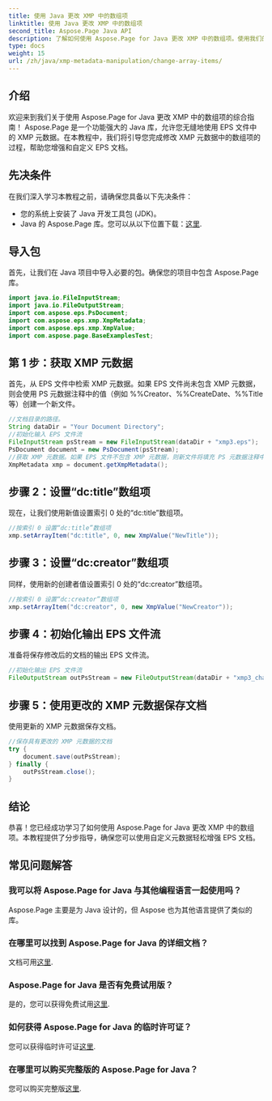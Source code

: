 ```yaml
---
title: 使用 Java 更改 XMP 中的数组项
linktitle: 使用 Java 更改 XMP 中的数组项
second_title: Aspose.Page Java API
description: 了解如何使用 Aspose.Page for Java 更改 XMP 中的数组项。使用我们的分步指南轻松修改元数据。立即增强您的 EPS 文档！
type: docs
weight: 15
url: /zh/java/xmp-metadata-manipulation/change-array-items/
---
```

## 介绍
欢迎来到我们关于使用 Aspose.Page for Java 更改 XMP 中的数组项的综合指南！ Aspose.Page 是一个功能强大的 Java 库，允许您无缝地使用 EPS 文件中的 XMP 元数据。在本教程中，我们将引导您完成修改 XMP 元数据中的数组项的过程，帮助您增强和自定义 EPS 文档。
## 先决条件
在我们深入学习本教程之前，请确保您具备以下先决条件：
- 您的系统上安装了 Java 开发工具包 (JDK)。
-  Java 的 Aspose.Page 库。您可以从以下位置下载：[这里](https://releases.aspose.com/page/java/).
## 导入包
首先，让我们在 Java 项目中导入必要的包。确保您的项目中包含 Aspose.Page 库。
```java
import java.io.FileInputStream;
import java.io.FileOutputStream;
import com.aspose.eps.PsDocument;
import com.aspose.eps.xmp.XmpMetadata;
import com.aspose.eps.xmp.XmpValue;
import com.aspose.page.BaseExamplesTest;

```
## 第 1 步：获取 XMP 元数据
首先，从 EPS 文件中检索 XMP 元数据。如果 EPS 文件尚未包含 XMP 元数据，则会使用 PS 元数据注释中的值（例如 %%Creator、%%CreateDate、%%Title 等）创建一个新文件。
```java
//文档目录的路径。
String dataDir = "Your Document Directory";
//初始化输入 EPS 文件流
FileInputStream psStream = new FileInputStream(dataDir + "xmp3.eps");
PsDocument document = new PsDocument(psStream);
//获取 XMP 元数据。如果 EPS 文件不包含 XMP 元数据，则新文件将填充 PS 元数据注释中的值。
XmpMetadata xmp = document.getXmpMetadata();
```
## 步骤 2：设置“dc:title”数组项
现在，让我们使用新值设置索引 0 处的“dc:title”数组项。
```java
//按索引 0 设置“dc:title”数组项
xmp.setArrayItem("dc:title", 0, new XmpValue("NewTitle"));
```
## 步骤 3：设置“dc:creator”数组项
同样，使用新的创建者值设置索引 0 处的“dc:creator”数组项。
```java
//按索引 0 设置“dc:creator”数组项
xmp.setArrayItem("dc:creator", 0, new XmpValue("NewCreator"));
```
## 步骤 4：初始化输出 EPS 文件流
准备将保存修改后的文档的输出 EPS 文件流。
```java
//初始化输出 EPS 文件流
FileOutputStream outPsStream = new FileOutputStream(dataDir + "xmp3_changed.eps");
```
## 步骤 5：使用更改的 XMP 元数据保存文档
使用更新的 XMP 元数据保存文档。
```java
//保存具有更改的 XMP 元数据的文档
try {
    document.save(outPsStream);
} finally {
    outPsStream.close();
}
```
## 结论
恭喜！您已经成功学习了如何使用 Aspose.Page for Java 更改 XMP 中的数组项。本教程提供了分步指导，确保您可以使用自定义元数据轻松增强 EPS 文档。

## 常见问题解答
### 我可以将 Aspose.Page for Java 与其他编程语言一起使用吗？
Aspose.Page 主要是为 Java 设计的，但 Aspose 也为其他语言提供了类似的库。
### 在哪里可以找到 Aspose.Page for Java 的详细文档？
文档可用[这里](https://reference.aspose.com/page/java/).
### Aspose.Page for Java 是否有免费试用版？
是的，您可以获得免费试用[这里](https://releases.aspose.com/).
### 如何获得 Aspose.Page for Java 的临时许可证？
您可以获得临时许可证[这里](https://purchase.aspose.com/temporary-license/).
### 在哪里可以购买完整版的 Aspose.Page for Java？
您可以购买完整版[这里](https://purchase.aspose.com/buy).